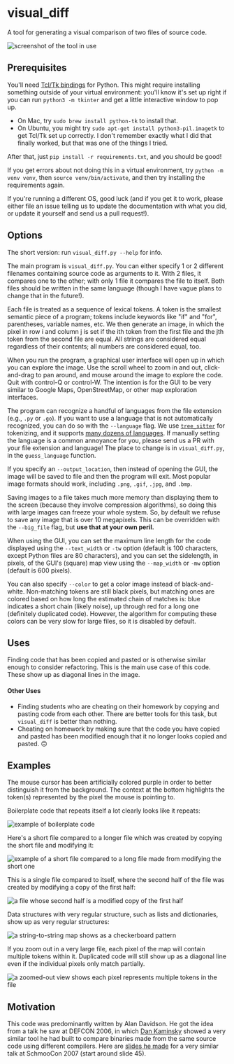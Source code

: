 # visual_diff
A tool for generating a visual comparison of two files of source code.

![screenshot of the tool in use](./screenshots/boilerplate.png)

## Prerequisites
You'll need [Tcl/Tk bindings](https://docs.python.org/3/library/tkinter.html)
for Python. This might require installing something outside of your virtual
environment: you'll know it's set up right if you can run `python3 -m tkinter`
and get a little interactive window to pop up.

- On Mac, try `sudo brew install python-tk` to install that.
- On Ubuntu, you might try `sudo apt-get install python3-pil.imagetk` to get
Tcl/Tk set up correctly. I don't remember exactly what I did that finally
worked, but that was one of the things I tried.

After that, just `pip install -r requirements.txt`, and you should be good!

If you get errors about not doing this in a virtual environment, try
`python -m venv venv`, then `source venv/bin/activate`, and then try installing
the requirements again.

If you're running a different OS, good luck (and if you get it to work, please
either file an issue telling us to update the documentation with what you did,
or update it yourself and send us a pull request!).

## Options
The short version: run `visual_diff.py --help` for info.

The main program is `visual_diff.py`. You can either specify 1 or 2 different
filenames containing source code as arguments to it. With 2 files, it compares
one to the other; with only 1 file it compares the file to itself. Both files
should be written in the same language (though I have vague plans to change
that in the future!).

Each file is treated as a sequence of lexical tokens. A token is the smallest
semantic piece of a program; tokens include keywords like "if" and "for",
parentheses, variable names, etc. We then generate an
image, in which the pixel in row i and column j is set if the ith token from
the first file and the jth token from the second file are equal. All strings
are considered equal regardless of their contents; all numbers are considered
equal, too.

When you run the program, a graphical user interface will open up in which you
can explore the image. Use the scroll wheel to zoom in and out, click-and-drag
to pan around, and mouse around the image to explore the code. Quit with
control-Q or control-W. The intention is for the GUI to be very similar to
Google Maps, OpenStreetMap, or other map exploration interfaces.

The program can recognize a handful of languages from the file extension (e.g.,
`.py` or `.go`). If you want to use a language that is not automatically
recognized, you can do so with the `--language` flag. We use
[`tree_sitter`](https://tree-sitter.github.io/tree-sitter/) for tokenizing,
and it supports [many dozens of
languages](https://github.com/tree-sitter/tree-sitter/wiki/List-of-parsers).
If manually setting the language is a common annoyance for you, please send us
a PR with your file extension and language! The place to change is in
`visual_diff.py`, in the `guess_language` function.

If you specify an `--output_location`, then instead of opening the GUI, the
image will be saved to file and then the program will exit. Most popular image
formats should work, including `.png`, `.gif`, `.jpg`, and `.bmp`.

Saving images to a file takes much more memory than displaying them to the
screen (because they involve compression algorithms), so doing this with large
images can freeze your whole system. So, by default we refuse to save any
image that is over 10 megapixels. This can be overridden with the `--big_file`
flag, but **use that at your own peril.**

When using the GUI, you can set the maximum line length for the code displayed
using the `--text_width` or `-tw` option (default is 100 characters, except
Python files are 80 characters), and you can set the sidelength, in
pixels, of the GUI's (square) map view using the `--map_width` or `-mw` option
(default is 600 pixels).

You can also specify `--color` to get a color image instead of black-and-white.
Non-matching tokens are still black pixels, but matching ones are colored
based on how long the estimated chain of matches is: blue indicates a short
chain (likely noise), up through red for a long one (definitely duplicated
code). However, the algorithm for computing these colors can be very slow for
large files, so it is disabled by default.

## Uses
Finding code that has been copied and pasted or is otherwise similar enough to
consider refactoring. This is the main use case of this code. These show up
as diagonal lines in the image.

#### Other Uses
- Finding students who are cheating on their homework by copying and pasting
  code from each other. There are better tools for this task, but `visual_diff`
  is better than nothing.
- Cheating on homework by making sure that the code you have copied and pasted
  has been modified enough that it no longer looks copied and pasted.
  :upside_down_face:

## Examples

The mouse cursor has been artificially colored purple in order to better
distinguish it from the background. The context at the bottom highlights the
token(s) represented by the pixel the mouse is pointing to.

Boilerplate code that repeats itself a lot clearly looks like it repeats:

![example of boilerplate code](./screenshots/grpc-boilerplate.png)

Here's a short file compared to a longer file which was created by copying the
short file and modifying it:

![example of a short file compared to a long file made from modifying the short one](./screenshots/gps.png)

This is a single file compared to itself, where the second half of the file
was created by modifying a copy of the first half:

![a file whose second half is a modified copy of the first half](./screenshots/screenshot1.png)

Data structures with very regular structure, such as lists and dictionaries,
show up as very regular structures:

![a string-to-string map shows as a checkerboard pattern](./screenshots/str-dict.png)

If you zoom out in a very large file, each pixel of the map will contain
multiple tokens within it. Duplicated code will still show up as a diagonal
line even if the individual pixels only match partially.

![a zoomed-out view shows each pixel represents multiple tokens in the file](./screenshots/multitoken-matching.png)

## Motivation
This code was predominantly written by Alan Davidson. He got the
idea from a talk he saw at DEFCON 2006, in which [Dan
Kaminsky](https://dankaminsky.com/) showed a very similar tool he had built to
compare binaries made from the same source code using different compilers.
Here are [slides he made](http://www.slideshare.net/dakami/dmk-shmoo2007) for a
very similar talk at SchmooCon 2007 (start around slide 45).
